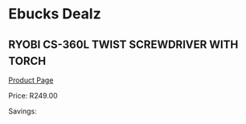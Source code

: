 
# Ebucks Dealz
## RYOBI CS-360L TWIST SCREWDRIVER WITH TORCH
[Product Page](https://www.ebucks.com/web/shop/productSelected.do?prodId=1068027333&catId=1158500560)

Price: R249.00

Savings: 


	